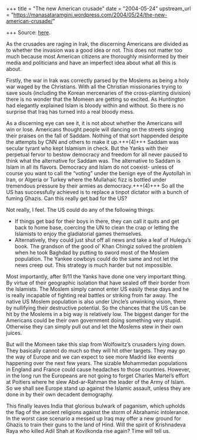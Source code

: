 +++
title = "The new American crusade"
date = "2004-05-24"
upstream_url = "https://manasataramgini.wordpress.com/2004/05/24/the-new-american-crusade/"

+++
Source: [here](https://manasataramgini.wordpress.com/2004/05/24/the-new-american-crusade/).

As the crusades are raging in Irak, the discerning Americans are divided as to whether the invasion was a good idea or not. This does not matter too much because most American citizens are thoroughly misinformed by their media and politicians and have an imperfect idea about what all this is about. 

Firstly, the war in Irak was correctly parsed by the Moslems as being a holy war waged by the Christians. With all the Christian missionaries trying to save souls (including the Korean mercenaries of the cross-planting division) there is no wonder that the Momeen are getting so excited. As Huntington had elegantly explained Islam is bloody within and without. So there is no surprise that Iraq has turned into a real bloody mess.

As a discerning eye can see it, it is not about whether the Americans will win or lose. Americans thought people will dancing on the streets singing their praises on the fall of Saddam. Nothing of that sort happended despite the attempts by CNN and others to make it up.+++(4)+++ Saddam was secular tyrant who kept Islamism in check. But the Yanks with their perpetual fervor to bestow democracy and freedom for all never paused to think what the alternative for Saddam was. The alternative to Saddam is Islam in all its flavors. Democracy and Islam do not coexist- unless of course you want to call the “voting” under the benign eye of the Ayotollah in Iran, or Algeria or Turkey where the Mullahaic fizz is bottled under tremendous pressure by their armies as democracy.+++(4)+++ So all the US has successfully achieved is to replace a tinpot dictator with a bunch of fuming Ghazis. Can this really get bad for the US?

Not really, I feel. The US could do any of the following things. 

- If things get bad for their boys in there, they can call it quits and get back to home base, coercing the UN to clean the crap or letting the Islamists to enjoy the gladiatorial games themselves. 
- Alternatively, they could just shut off all news and take a leaf of Hulegu’s book. The grandson of the good ol’ Khan Chingiz solved the problem when he took Baghdad by putting to sword most of the Moslem population. The Yankee cowboys could do the same and not let the news creep out. This strategy is much harder but not impossible. 

Most importantly, after 9/11 the Yanks have done one very important thing. By virtue of their geographic isolation that have sealed off their border from the Islamists. The Moslem simply cannot enter US easily these days and he is really incapable of fighting real battles or striking from far away. The native US Moslem population is also under Uncle’s unwinking vision, there by nullifying their destructive potential. So the chances that the US can be hit by the Moslems in a big way is relatively low. The biggest danger for the Americans could be their own government doing something very stupid. Otherwise they can simply pull out and let the Moslems stew in their own juices.

But will the Momeen take this slap from Wolfowitz’s crusaders lying down. They basically cannot do much so they will hit other targets. They may go the way of Europe and we can expect to see more Madrid like events happening over the next few years. The sizable Mohammedan populations in England and France could cause headaches to those countries. However, in the long run the Europeans are not going to forget Charles Martel’s effort at Poitiers where he slew Abd-ar-Rahman the leader of the Army of Islam. So we shall see Europe stand up against the Islamic assault, unless they are done in by their own decadent demography.

This finally leaves India that glorious bulwark of paganism, which upholds the flag of the ancient religions against the storm of Abrahamic intolerance. In the worst case scenario a messed up Iraq may offer a new ground for Ghazis to train their guns to the land of Hind. Will the spirit of Krishnadeva Raya who killed Adil Shah at Kovilkonda rise again? Time will tell us.

